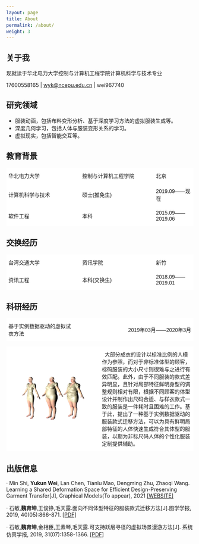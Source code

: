 ```yaml
---
layout: page
title: About
permalink: /about/
weight: 3
---
```


## 关于我

现就读于华北电力大学控制与计算机工程学院计算机科学与技术专业

17600558165 \| wyk@ncepu.edu.cn \| wei967740

## 研究领域

* 服装动画，包括布料变形分析、基于深度学习方法的虚拟服装生成等。
* 深度几何学习，包括人体与服装变形关系的学习。
* 虚拟现实，包括智能交互等。

## 教育背景


<style type="text/css">
.tg  {border-collapse:collapse;border-spacing:0;width:100%}
.tg td{font-family:Arial, sans-serif;padding:10px 5px;width:34%;border-style:solid;border-width:1px;overflow:hidden;word-break:normal;border-color:black;}
.tg th{font-family:Arial, sans-serif;font-size:14px;font-weight:normal;padding:10px 5px;border-style:solid;border-width:1px;overflow:hidden;word-break:normal;border-color:black;}
.tg .tg-zv4m{background-color:#ffffff;border-color:#ffffff;text-align:left;vertical-align:center;width:39.5%}
.tg .tg-sci-project-name{background-color:#ffffff;border-color:#ffffff;text-align:left;vertical-align:center;width:20%}
.tg .tg-sci-project-date{background-color:#ffffff;border-color:#ffffff;text-align:right;vertical-align:center;}
.tg .tg-sci-project-img{background-color:#ffffff;border-color:#ffffff;text-align:center;vertical-align:center;}
.tg .tg-sci-project-abstract{background-color:#ffffff;border-color:#ffffff;text-align:;vertical-align:center;}
</style>

<table class="tg">
	<tr >
		<td class="tg-zv4m">华北电力大学</td>
		<td class="tg-zv4m">控制与计算机工程学院</td>
		<td class="tg-zv4m">北京</td>
	</tr>
  <tr>
    <td class="tg-zv4m">计算机科学与技术</td>
    <td class="tg-zv4m">硕士(推免生)</td>
    <td class="tg-zv4m">2019.09——现在</td>
  </tr>
  <tr>
    <td class="tg-zv4m">软件工程</td>
    <td class="tg-zv4m">本科</td>
    <td class="tg-zv4m">2015.09——2019.06</td>
  </tr>  
</table>

## 交换经历

<table class="tg">
	<tr >
		<td class="tg-zv4m">台湾交通大学</td>
		<td class="tg-zv4m">资讯学院</td>
		<td class="tg-zv4m">新竹</td>
	</tr>
  <tr>
    <td class="tg-zv4m">资讯工程</td>
    <td class="tg-zv4m">本科(交换生)</td>
    <td class="tg-zv4m">2018.09——2019.01</td>
  </tr>
</table>


## 科研经历


<table class="tg">
	<tr >
		<td class="tg-sci-project-name">基于实例数据驱动的虚拟试衣方法</td>
		<td class="tg-sci-project-date">2019年03月——2020年3月</td>
	</tr>
</table>

<table class="tg">
	<tr >
		<td class="tg-sci-project-img"><img src="/about_resources/transferred_garments.png" width="70%"></td>
		<td  class="tg-sci-project-abstract">&nbsp;&nbsp;大部分成衣的设计以标准比例的人模作为参照，而对于非标准体型的顾客，标码服装的大小尺寸则很难与之进行有效匹配。此外，由于不同服装的款式差异明显，且针对局部特征鲜明身型的调整规则相对有限，根据不同顾客的体型设计并制作出尺码合适、与样衣款式一致的服装是一件耗时且困难的工作。基于此，提出了一种基于实例数据驱动的服装款式迁移方法，可以为具有鲜明局部特征的人体快速生成符合其体型的服装，以期为非标尺码人体的个性化服装定制提供辅助。</td>
	</tr>
</table>



## 出版信息


· Min Shi, **Yukun Wei**, Lan Chen, Tianlu Mao, Dengming Zhu, Zhaoqi Wang. Learning a Shared Deformation Space for Efficient Design-Preserving Garment Transfer[J], Graphical Models(To appear), 2021 [[WEBSITE]](https://www.sciencedirect.com/science/article/pii/S1524070321000114)

· 石敏,**魏育坤**,王俊铮,毛天露.面向不同体型特征的服装款式迁移方法[J].图学学报, 2019, 40(05):866-871. [[PDF]](/papers/garment_transfer.pdf)

· 石敏,**魏育坤**,金相臣,王素琴,毛天露.可支持跃层寻径的虚拟场景漫游方法[J]. 系统仿真学报, 2019, 31(07):1358-1366. [[PDF]](/papers/path_planning.pdf)
